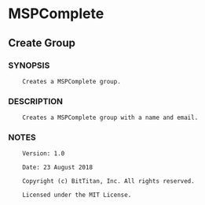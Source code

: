 # MSPComplete
## Create Group
### SYNOPSIS
```
    Creates a MSPComplete group.
```
### DESCRIPTION
```
    Creates a MSPComplete group with a name and email.
```
### NOTES
```
    Version: 1.0
    Date: 23 August 2018
    Copyright (c) BitTitan, Inc. All rights reserved.
    Licensed under the MIT License.
```

